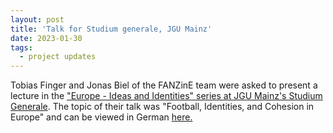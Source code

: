 ```yaml
---
layout: post
title: 'Talk for Studium generale, JGU Mainz'
date: 2023-01-30
tags:
  - project updates
---
```

Tobias Finger and Jonas Biel of the FANZinE team were asked to present a lecture in the ["Europe - Ideas and Identities" series at JGU Mainz's Studium Generale](https://www.studgen.uni-mainz.de/rvl-tsp-europa-winter-2022-23/). 
The topic of their talk was "Football, Identities, and Cohesion in Europe" and can be viewed in German [here.](https://video.uni-mainz.de/Panopto/Pages/Viewer.aspx?id=cb029001-d37b-4d7f-9b77-af9400fd0567)
